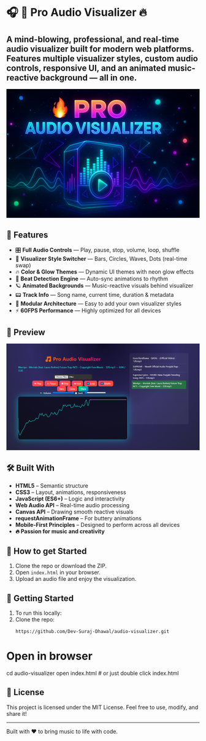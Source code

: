 
# 🎧 🎵 Pro Audio Visualizer 🔥

A mind-blowing, professional, and real-time audio visualizer built for modern web platforms. Features multiple visualizer styles, custom audio controls, responsive UI, and an animated music-reactive background — all in one.
---

![Thumbnail](assets/thumbnail.png)

## 🚀 Features

- 🎛️ **Full Audio Controls** — Play, pause, stop, volume, loop, shuffle
- 🌈 **Visualizer Style Switcher** — Bars, Circles, Waves, Dots (real-time swap)
- 🔥 **Color & Glow Themes** — Dynamic UI themes with neon glow effects
- 🧠 **Beat Detection Engine** — Auto-sync animations to rhythm
- 🪐 **Animated Backgrounds** — Music-reactive visuals behind visualizer
- 📟 **Track Info** — Song name, current time, duration & metadata
- 🧩 **Modular Architecture** — Easy to add your own visualizer styles
- ⚡ **60FPS Performance** — Highly optimized for all devices

## 📸 Preview

![Demo](assets/preview.png)

## 🛠️ Built With

- **HTML5** – Semantic structure
- **CSS3** – Layout, animations, responsiveness
- **JavaScript (ES6+)** – Logic and interactivity
- **Web Audio API** – Real-time audio processing
- **Canvas API** – Drawing smooth reactive visuals
- **requestAnimationFrame** – For buttery animations
- **Mobile-First Principles** – Designed to perform across all devices
- **🔥 Passion for music and creativity**

## 🚀 How to get Started
1. Clone the repo or download the ZIP.
2. Open `index.html` in your browser.
3. Upload an audio file and enjoy the visualization.

## 📁 Getting Started
1. To run this locally:
2. Clone the repo:
   ```bash
   https://github.com/Dev-Suraj-Dhawal/audio-visualizer.git

# Open in browser
cd audio-visualizer
open index.html  # or just double click index.html

## 📜 License
This project is licensed under the MIT License. Feel free to use, modify, and share it!

---

Built with ❤️ to bring music to life with code.